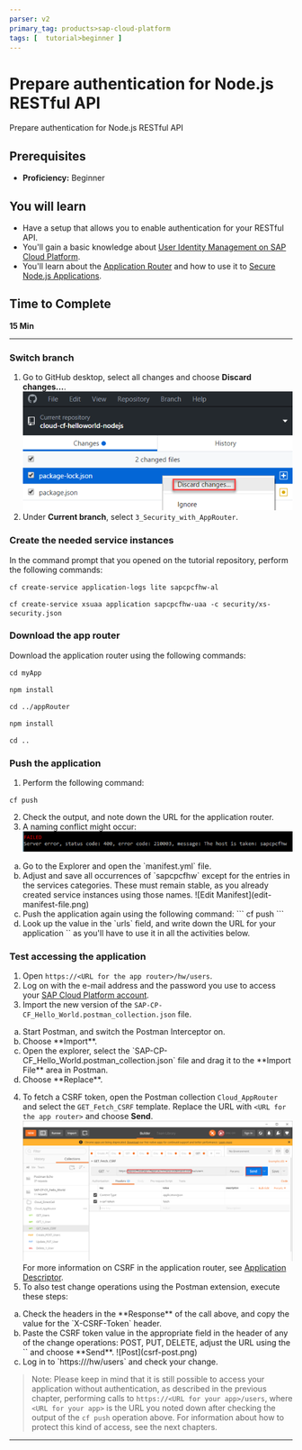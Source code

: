 ```yaml
---
parser: v2
primary_tag: products>sap-cloud-platform
tags: [  tutorial>beginner ]
---
```


# Prepare authentication for Node.js RESTful API
<!-- description --> Prepare authentication for Node.js RESTful API

## Prerequisites  
 - **Proficiency:** Beginner

## You will learn   
 - Have a setup that allows you to enable authentication for your RESTful API.
 - You'll gain a basic knowledge about [User Identity Management on SAP Cloud Platform](https://blogs.sap.com/2017/05/16/user-identity-management-on-sap-cloud-platform/).
 - You'll learn about the [Application Router](https://help.sap.com/viewer/65de2977205c403bbc107264b8eccf4b/Cloud/en-US/01c5f9ba7d6847aaaf069d153b981b51.html) and how to use it to [Secure Node.js Applications](https://help.sap.com/viewer/65de2977205c403bbc107264b8eccf4b/Cloud/en-US/3a8e4372f8e74d05b4ed03a484865e08.html).
## Time to Complete
**15 Min**

---

### Switch branch


1. Go to GitHub desktop, select all changes and choose **Discard changes...**.
  ![Discard Changes](discard-changes.png)
2. Under **Current branch**, select `3_Security_with_AppRouter`.

### Create the needed service instances


In the command prompt that you opened on the tutorial repository, perform the following commands:
```
cf create-service application-logs lite sapcpcfhw-al
```
```
cf create-service xsuaa application sapcpcfhw-uaa -c security/xs-security.json
```

### Download the app router


Download the application router using the following commands:
```
cd myApp
```
```
npm install
```
```
cd ../appRouter
```
```
npm install
```
```
cd ..
```

### Push the application


1. Perform the following command:
```
cf push
```
2. Check the output, and note down the URL for the application router.
3. A naming conflict might occur:
  ![Naming Conflict](naming-conflict.png)
  <ol type="a"><li>Go to the Explorer and open the `manifest.yml` file.
  </li><li>Adjust and save all  occurrences of `sapcpcfhw` except for the entries in the services categories. These must remain stable, as you already created service instances using those names.
  ![Edit Manifest](edit-manifest-file.png)
  </li><li>Push the application again using the following command:
    ```
    cf push
    ```
  </li><li>Look up the value in the `urls` field, and write down the URL for your application `<URL for the app router>` as you'll have to use it in all the activities below.</li></ol>

### Test accessing the application


1. Open `https://<URL for the app router>/hw/users`.
2. Log on with the e-mail address and the password you use to access your [SAP Cloud Platform account](https://account.hanatrial.ondemand.com/#/home/welcome).
3. Import the new version of the `SAP-CP-CF_Hello_World.postman_collection.json` file.
<ol type="a"><li>Start Postman, and switch the Postman Interceptor on.
</li><li>Choose **Import**.
</li><li>Open the explorer, select the `SAP-CP-CF_Hello_World.postman_collection.json` file and drag it to the **Import File** area in Postman.
</li><li>Choose **Replace**.</li></ol>

4. To fetch a CSRF token, open the Postman collection `Cloud_AppRouter` and select the `GET_Fetch_CSRF` template.
  Replace the URL with `<URL for the app router>` and choose **Send**.
  ![Get CSRF Token](csrf-get.png)
  For more information on CSRF in the application router, see [Application Descriptor](https://help.sap.com/viewer/65de2977205c403bbc107264b8eccf4b/Cloud/en-US/c19f165084d742e096c5d1625cecd2d4.html#loioc19f165084d742e096c5d1625cecd2d4__section_xj4_pcg_2z).
5. To also test change operations using the Postman extension, execute these steps:
  <ol type="a"><li>Check the headers in the **Response** of the call above, and copy the value for the `X-CSRF-Token` header.
  </li><li>Paste the CSRF token value in the appropriate field in the header of any of the change operations: POST, PUT, DELETE, adjust the URL using the `<URL for the app router>` and choose **Send**.
  ![Post](csrf-post.png)
  </li><li>Log in to `https://<URL for the app router>/hw/users` and check your change.</li></ol>

> Note: Please keep in mind that it is still possible to access your application without authentication, as described in the previous chapter, performing calls to `https://<URL for your app>/users`, where `<URL for your app>` is the URL you noted down after checking the output of the `cf push` operation above. For information about how to protect this kind of access, see the next chapters.

---
